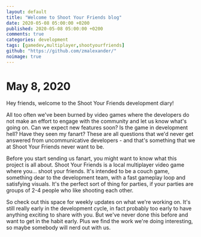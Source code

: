 ```yaml
---
layout: default
title: "Welcome to Shoot Your Friends blog"
date: 2020-05-08 05:00:00 +0200
published: 2020-05-08 05:00:00 +0200
comments: true
categories: development
tags: [gamedev,multiplayer,shootyourfriends]
github: "https://github.com/zmalexander/"
noimage: true
---
```


# May 8, 2020
Hey friends, welcome to the Shoot Your Friends development diary! 
<!--more-->
All too often we've been burned by video games where the developers do not make an effort to engage with the community and let us know what's going on. Can we expect new features soon? Is the game in development hell? Have they seen my fanart? These are all questions that we'd never get answered from uncommunicative developers - and that's something that we at Shoot Your Friends never want to be.

Before you start sending us fanart, you might want to know what this project is all about. Shoot Your Friends is a local multiplayer video game where you... shoot your friends. It's intended to be a couch game, something dear to the development team, with a fast gameplay loop and satisfying visuals. It's the perfect sort of thing for parties, if your parties are groups of 2-4 people who like shooting each other.

So check out this space for weekly updates on what we're working on. It's still really early in the development cycle, in fact probably too early to have anything exciting to share with you. But we've never done this before and want to get in the habit early. Plus we find the work we're doing interesting, so maybe somebody will nerd out with us.